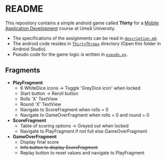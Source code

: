 # README

This repository contains a simple android game called **Thirty** for a [Mobile Application Development](https://www.umu.se/utbildning/kurser/utveckling-av-mobila-applikationer2?term=ST25#applications) course at Umeå University.

- The specifications of the assignments can be read in [`description.md`](assignment/description.md).
- The android code resides in [`ThirtyThrows`](ThirtyThrows) directory (Open this folder in Android Studio).
- Pseudo code for the game logic is written in [`pseudo.py`](pseudo.py).

## Fragments

- **PlayFragment**
  - 6 WhiteDice icons -> Toggle 'GreyDice icon' when locked
  - Start button -> Reroll button
  - Rolls 'X' TextView
  - Round 'X' TextView
  - Navigate to ScoreFragment when rolls = 0
  - Navigate to GameOverFragment when rolls = 0 and round = 0
- **ScoreFragment**
  - Table of scoring options -> Greyed out when locked
  - Navigate to PlayFragment if not full else GameOverFragment
- **GameOverFragment**
  - Display final score
  - ~~Info button to display ScoreFragment~~
  - Replay button to reset values and navigate to PlayFragment
